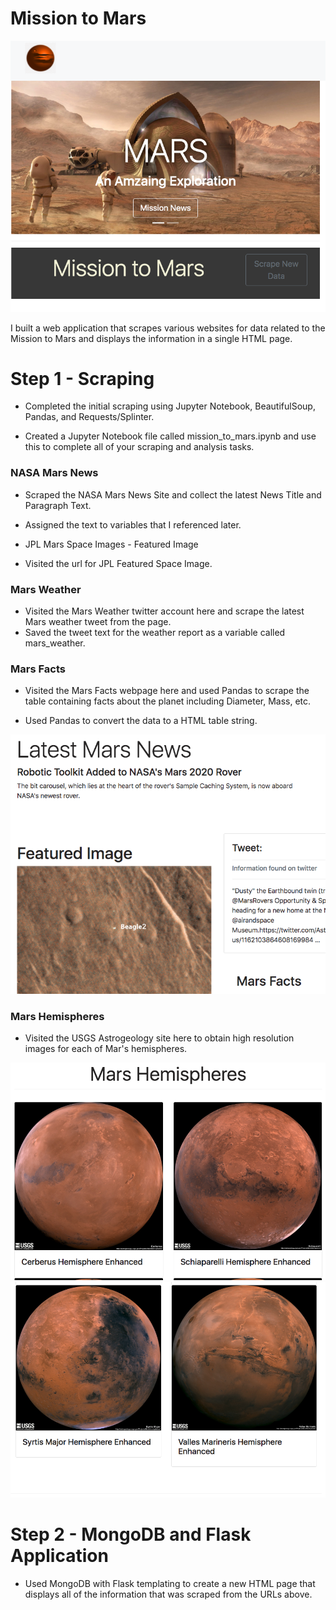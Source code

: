 # Mission to Mars

![1-Logo](landing.png)

I built a web application that scrapes various websites for data related to the Mission to Mars and displays the information in a single HTML page. 

# Step 1 - Scraping
- Completed the initial scraping using Jupyter Notebook, BeautifulSoup, Pandas, and Requests/Splinter.

- Created a Jupyter Notebook file called mission_to_mars.ipynb and use this to complete all of your scraping and analysis tasks. 


### NASA Mars News


- Scraped the NASA Mars News Site and collect the latest News Title and Paragraph Text. 
- Assigned the text to variables that I referenced later.

- JPL Mars Space Images - Featured Image

- Visited the url for JPL Featured Space Image.


### Mars Weather

- Visited the Mars Weather twitter account here and scrape the latest Mars weather tweet from the page. 
- Saved the tweet text for the weather report as a variable called mars_weather.


### Mars Facts


- Visited the Mars Facts webpage here and used Pandas to scrape the table containing facts about the planet including Diameter, Mass, etc.


- Used Pandas to convert the data to a HTML table string.

![1-Logo](Mars_News.png)



### Mars Hemispheres


- Visited the USGS Astrogeology site here to obtain high resolution images for each of Mar's hemispheres.

![1-Logo](Hemisphers1.png) ![1-Logo](Hemisphers2.png)




# Step 2 - MongoDB and Flask Application
- Used MongoDB with Flask templating to create a new HTML page that displays all of the information that was scraped from the URLs above.
